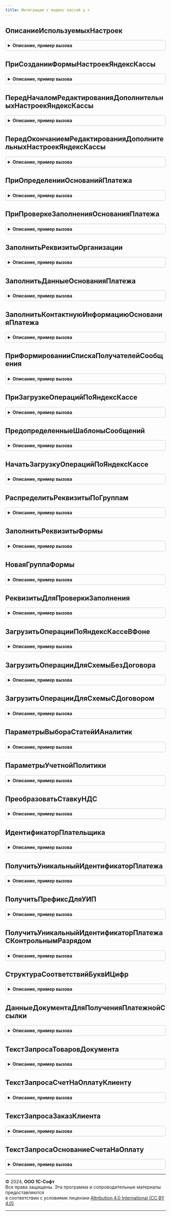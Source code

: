 ```yaml
---
title: Интеграция с яндекс кассой у т
---
```



## ОписаниеИспользуемыхНастроек
<details style="margin: 1em 0; padding: 0.5em; border: 1px solid #ccc; border-radius: 6px;">

<summary style="font-weight: bold; cursor: pointer;">Описание, пример вызова</summary>

```bsl

Функция ОписаниеИспользуемыхНастроек() Экспорт
```

Пример вызова
```bsl
Результат = ИнтеграцияСЯндексКассойУТ.ОписаниеИспользуемыхНастроек() 
```
</details>

## ПриСозданииФормыНастроекЯндексКассы
<details style="margin: 1em 0; padding: 0.5em; border: 1px solid #ccc; border-radius: 6px;">

<summary style="font-weight: bold; cursor: pointer;">Описание, пример вызова</summary>

```bsl

Процедура ПриСозданииФормыНастроекЯндексКассы(Форма, Группа, Префикс, ДополнительныеНастройки) Экспорт
```

Пример вызова
```bsl
ИнтеграцияСЯндексКассойУТ.ПриСозданииФормыНастроекЯндексКассы(Форма, Группа, Префикс, ДополнительныеНастройки) 
```
</details>

## ПередНачаломРедактированияДополнительныхНастроекЯндексКассы
<details style="margin: 1em 0; padding: 0.5em; border: 1px solid #ccc; border-radius: 6px;">

<summary style="font-weight: bold; cursor: pointer;">Описание, пример вызова</summary>

```bsl

Процедура ПередНачаломРедактированияДополнительныхНастроекЯндексКассы(Контекст, Отказ = Ложь) Экспорт
```

Пример вызова
```bsl
ИнтеграцияСЯндексКассойУТ.ПередНачаломРедактированияДополнительныхНастроекЯндексКассы(Контекст, Отказ);
```
</details>

## ПередОкончаниемРедактированияДополнительныхНастроекЯндексКассы
<details style="margin: 1em 0; padding: 0.5em; border: 1px solid #ccc; border-radius: 6px;">

<summary style="font-weight: bold; cursor: pointer;">Описание, пример вызова</summary>

```bsl

Процедура ПередОкончаниемРедактированияДополнительныхНастроекЯндексКассы(Контекст, Отказ = Ложь) Экспорт
```

Пример вызова
```bsl
ИнтеграцияСЯндексКассойУТ.ПередОкончаниемРедактированияДополнительныхНастроекЯндексКассы(Контекст, Отказ);
```
</details>

## ПриОпределенииОснованийПлатежа
<details style="margin: 1em 0; padding: 0.5em; border: 1px solid #ccc; border-radius: 6px;">

<summary style="font-weight: bold; cursor: pointer;">Описание, пример вызова</summary>

```bsl

Процедура ПриОпределенииОснованийПлатежа(ОснованияПлатежа) Экспорт
```

Пример вызова
```bsl
ИнтеграцияСЯндексКассойУТ.ПриОпределенииОснованийПлатежа(ОснованияПлатежа) 
```
</details>

## ПриПроверкеЗаполненияОснованияПлатежа
<details style="margin: 1em 0; padding: 0.5em; border: 1px solid #ccc; border-radius: 6px;">

<summary style="font-weight: bold; cursor: pointer;">Описание, пример вызова</summary>

```bsl

Процедура ПриПроверкеЗаполненияОснованияПлатежа(Знач ОснованиеПлатежа, Отказ) Экспорт
```

Пример вызова
```bsl
ИнтеграцияСЯндексКассойУТ.ПриПроверкеЗаполненияОснованияПлатежа(ОснованиеПлатежа, Отказ) 
```
</details>

## ЗаполнитьРеквизитыОрганизации
<details style="margin: 1em 0; padding: 0.5em; border: 1px solid #ccc; border-radius: 6px;">

<summary style="font-weight: bold; cursor: pointer;">Описание, пример вызова</summary>

```bsl

Процедура ЗаполнитьРеквизитыОрганизации(Знач Организация, Реквизиты) Экспорт
```

Пример вызова
```bsl
ИнтеграцияСЯндексКассойУТ.ЗаполнитьРеквизитыОрганизации(Организация, Реквизиты) 
```
</details>

## ЗаполнитьДанныеОснованияПлатежа
<details style="margin: 1em 0; padding: 0.5em; border: 1px solid #ccc; border-radius: 6px;">

<summary style="font-weight: bold; cursor: pointer;">Описание, пример вызова</summary>

```bsl

Процедура ЗаполнитьДанныеОснованияПлатежа(Знач ОснованиеПлатежа, ДанныеОснованияПлатежа) Экспорт
```

Пример вызова
```bsl
ИнтеграцияСЯндексКассойУТ.ЗаполнитьДанныеОснованияПлатежа(ОснованиеПлатежа, ДанныеОснованияПлатежа) 
```
</details>

## ЗаполнитьКонтактнуюИнформациюОснованияПлатежа
<details style="margin: 1em 0; padding: 0.5em; border: 1px solid #ccc; border-radius: 6px;">

<summary style="font-weight: bold; cursor: pointer;">Описание, пример вызова</summary>

```bsl

Процедура ЗаполнитьКонтактнуюИнформациюОснованияПлатежа(Знач ОснованиеПлатежа, КонтактнаяИнформация) Экспорт
```

Пример вызова
```bsl
ИнтеграцияСЯндексКассойУТ.ЗаполнитьКонтактнуюИнформациюОснованияПлатежа(ОснованиеПлатежа, КонтактнаяИнформация) 
```
</details>

## ПриФормированииСпискаПолучателейСообщения
<details style="margin: 1em 0; padding: 0.5em; border: 1px solid #ccc; border-radius: 6px;">

<summary style="font-weight: bold; cursor: pointer;">Описание, пример вызова</summary>

```bsl

Процедура ПриФормированииСпискаПолучателейСообщения(Знач ОснованиеПлатежа, Знач ВариантОтправки, Получатели) Экспорт
```

Пример вызова
```bsl
ИнтеграцияСЯндексКассойУТ.ПриФормированииСпискаПолучателейСообщения(ОснованиеПлатежа, ВариантОтправки, Получатели) 
```
</details>

## ПриЗагрузкеОперацийПоЯндексКассе
<details style="margin: 1em 0; padding: 0.5em; border: 1px solid #ccc; border-radius: 6px;">

<summary style="font-weight: bold; cursor: pointer;">Описание, пример вызова</summary>

```bsl

Процедура ПриЗагрузкеОперацийПоЯндексКассе(Операции, Результат, Отказ) Экспорт
```

Пример вызова
```bsl
ИнтеграцияСЯндексКассойУТ.ПриЗагрузкеОперацийПоЯндексКассе(Операции, Результат, Отказ) 
```
</details>

## ПредопределенныеШаблоныСообщений
<details style="margin: 1em 0; padding: 0.5em; border: 1px solid #ccc; border-radius: 6px;">

<summary style="font-weight: bold; cursor: pointer;">Описание, пример вызова</summary>

```bsl

Процедура ПредопределенныеШаблоныСообщений(Шаблоны) Экспорт
```

Пример вызова
```bsl
ИнтеграцияСЯндексКассойУТ.ПредопределенныеШаблоныСообщений(Шаблоны) 
```
</details>

## НачатьЗагрузкуОперацийПоЯндексКассе
<details style="margin: 1em 0; padding: 0.5em; border: 1px solid #ccc; border-radius: 6px;">

<summary style="font-weight: bold; cursor: pointer;">Описание, пример вызова</summary>

```bsl

Функция НачатьЗагрузкуОперацийПоЯндексКассе(Знач ПараметрыЗагрузки) Экспорт
```

Пример вызова
```bsl
Результат = ИнтеграцияСЯндексКассойУТ.НачатьЗагрузкуОперацийПоЯндексКассе(ПараметрыЗагрузки) 
```
</details>

## РаспределитьРеквизитыПоГруппам
<details style="margin: 1em 0; padding: 0.5em; border: 1px solid #ccc; border-radius: 6px;">

<summary style="font-weight: bold; cursor: pointer;">Описание, пример вызова</summary>

```bsl

Процедура РаспределитьРеквизитыПоГруппам(Форма, Группа, Префикс, РасположениеПолей) Экспорт
```

Пример вызова
```bsl
ИнтеграцияСЯндексКассойУТ.РаспределитьРеквизитыПоГруппам(Форма, Группа, Префикс, РасположениеПолей));
```
</details>

## ЗаполнитьРеквизитыФормы
<details style="margin: 1em 0; padding: 0.5em; border: 1px solid #ccc; border-radius: 6px;">

<summary style="font-weight: bold; cursor: pointer;">Описание, пример вызова</summary>

```bsl

Процедура ЗаполнитьРеквизитыФормы(Форма, Префикс) Экспорт
```

Пример вызова
```bsl
ИнтеграцияСЯндексКассойУТ.ЗаполнитьРеквизитыФормы(Форма, Префикс));
```
</details>

## НоваяГруппаФормы
<details style="margin: 1em 0; padding: 0.5em; border: 1px solid #ccc; border-radius: 6px;">

<summary style="font-weight: bold; cursor: pointer;">Описание, пример вызова</summary>

```bsl

Функция НоваяГруппаФормы(Элементы, Имя, Заголовок, Родитель, Группировка = Неопределено, Отображение = Неопределено) Экспорт
```

Пример вызова
```bsl
Результат = ИнтеграцияСЯндексКассойУТ.НоваяГруппаФормы(Элементы, Имя, Заголовок, Родитель, Группировка, Отображение);
```
</details>

## РеквизитыДляПроверкиЗаполнения
<details style="margin: 1em 0; padding: 0.5em; border: 1px solid #ccc; border-radius: 6px;">

<summary style="font-weight: bold; cursor: pointer;">Описание, пример вызова</summary>

```bsl

Функция РеквизитыДляПроверкиЗаполнения() Экспорт
```

Пример вызова
```bsl
Результат = ИнтеграцияСЯндексКассойУТ.РеквизитыДляПроверкиЗаполнения());
```
</details>

## ЗагрузитьОперацииПоЯндексКассеВФоне
<details style="margin: 1em 0; padding: 0.5em; border: 1px solid #ccc; border-radius: 6px;">

<summary style="font-weight: bold; cursor: pointer;">Описание, пример вызова</summary>

```bsl

Процедура ЗагрузитьОперацииПоЯндексКассеВФоне(Знач Параметры, АдресРезультата) Экспорт
```

Пример вызова
```bsl
ИнтеграцияСЯндексКассойУТ.ЗагрузитьОперацииПоЯндексКассеВФоне(Параметры, АдресРезультата) 
```
</details>

## ЗагрузитьОперацииДляСхемыБезДоговора
<details style="margin: 1em 0; padding: 0.5em; border: 1px solid #ccc; border-radius: 6px;">

<summary style="font-weight: bold; cursor: pointer;">Описание, пример вызова</summary>

```bsl

Процедура ЗагрузитьОперацииДляСхемыБезДоговора(Знач Операции, Результат, Отказ) Экспорт
```

Пример вызова
```bsl
ИнтеграцияСЯндексКассойУТ.ЗагрузитьОперацииДляСхемыБезДоговора(Операции, Результат, Отказ));
```
</details>

## ЗагрузитьОперацииДляСхемыСДоговором
<details style="margin: 1em 0; padding: 0.5em; border: 1px solid #ccc; border-radius: 6px;">

<summary style="font-weight: bold; cursor: pointer;">Описание, пример вызова</summary>

```bsl

Процедура ЗагрузитьОперацииДляСхемыСДоговором(Знач Операции, Результат, Отказ) Экспорт
```

Пример вызова
```bsl
ИнтеграцияСЯндексКассойУТ.ЗагрузитьОперацииДляСхемыСДоговором(Операции, Результат, Отказ));
```
</details>

## ПараметрыВыбораСтатейИАналитик
<details style="margin: 1em 0; padding: 0.5em; border: 1px solid #ccc; border-radius: 6px;">

<summary style="font-weight: bold; cursor: pointer;">Описание, пример вызова</summary>

```bsl

Функция ПараметрыВыбораСтатейИАналитик(Префикс) Экспорт
```

Пример вызова
```bsl
Результат = ИнтеграцияСЯндексКассойУТ.ПараметрыВыбораСтатейИАналитик(Префикс));
```
</details>

## ПараметрыУчетнойПолитики
<details style="margin: 1em 0; padding: 0.5em; border: 1px solid #ccc; border-radius: 6px;">

<summary style="font-weight: bold; cursor: pointer;">Описание, пример вызова</summary>

```bsl

Функция ПараметрыУчетнойПолитики(ДанныеПоУчетнойПолитике) Экспорт
```

Пример вызова
```bsl
Результат = ИнтеграцияСЯндексКассойУТ.ПараметрыУчетнойПолитики(ДанныеПоУчетнойПолитике));
```
</details>

## ПреобразоватьСтавкуНДС
<details style="margin: 1em 0; padding: 0.5em; border: 1px solid #ccc; border-radius: 6px;">

<summary style="font-weight: bold; cursor: pointer;">Описание, пример вызова</summary>

```bsl

Функция ПреобразоватьСтавкуНДС(СтавкаНДС, СпособРасчетаОснованияПлатежаПредоплата = Ложь) Экспорт
```

Пример вызова
```bsl
Результат = ИнтеграцияСЯндексКассойУТ.ПреобразоватьСтавкуНДС(СтавкаНДС, СпособРасчетаОснованияПлатежаПредоплата);
```
</details>

## ИдентификаторПлательщика
<details style="margin: 1em 0; padding: 0.5em; border: 1px solid #ccc; border-radius: 6px;">

<summary style="font-weight: bold; cursor: pointer;">Описание, пример вызова</summary>

```bsl

Функция ИдентификаторПлательщика(Знач Контрагент) Экспорт
```

Пример вызова
```bsl
Результат = ИнтеграцияСЯндексКассойУТ.ИдентификаторПлательщика(Контрагент));
```
</details>

## ПолучитьУникальныйИдентификаторПлатежа
<details style="margin: 1em 0; padding: 0.5em; border: 1px solid #ccc; border-radius: 6px;">

<summary style="font-weight: bold; cursor: pointer;">Описание, пример вызова</summary>

```bsl

Функция ПолучитьУникальныйИдентификаторПлатежа(Объект) Экспорт
```

Пример вызова
```bsl
Результат = ИнтеграцияСЯндексКассойУТ.ПолучитьУникальныйИдентификаторПлатежа(Объект));
```
</details>

## ПолучитьПрефиксДляУИП
<details style="margin: 1em 0; padding: 0.5em; border: 1px solid #ccc; border-radius: 6px;">

<summary style="font-weight: bold; cursor: pointer;">Описание, пример вызова</summary>

```bsl

Функция ПолучитьПрефиксДляУИП(Ссылка) Экспорт
```

Пример вызова
```bsl
Результат = ИнтеграцияСЯндексКассойУТ.ПолучитьПрефиксДляУИП(Ссылка));
```
</details>

## ПолучитьУникальныйИдентификаторПлатежаСКонтрольнымРазрядом
<details style="margin: 1em 0; padding: 0.5em; border: 1px solid #ccc; border-radius: 6px;">

<summary style="font-weight: bold; cursor: pointer;">Описание, пример вызова</summary>

```bsl

Функция ПолучитьУникальныйИдентификаторПлатежаСКонтрольнымРазрядом(Код,Сдвиг = Неопределено) Экспорт
```

Пример вызова
```bsl
Результат = ИнтеграцияСЯндексКассойУТ.ПолучитьУникальныйИдентификаторПлатежаСКонтрольнымРазрядом(Код, Сдвиг);
```
</details>

## СтруктураСоответствийБуквИЦифр
<details style="margin: 1em 0; padding: 0.5em; border: 1px solid #ccc; border-radius: 6px;">

<summary style="font-weight: bold; cursor: pointer;">Описание, пример вызова</summary>

```bsl

Функция СтруктураСоответствийБуквИЦифр() Экспорт
```

Пример вызова
```bsl
Результат = ИнтеграцияСЯндексКассойУТ.СтруктураСоответствийБуквИЦифр());
```
</details>

## ДанныеДокументаДляПолученияПлатежнойСсылки
<details style="margin: 1em 0; padding: 0.5em; border: 1px solid #ccc; border-radius: 6px;">

<summary style="font-weight: bold; cursor: pointer;">Описание, пример вызова</summary>

```bsl

Функция ДанныеДокументаДляПолученияПлатежнойСсылки(ДокументСсылка) Экспорт
```

Пример вызова
```bsl
Результат = ИнтеграцияСЯндексКассойУТ.ДанныеДокументаДляПолученияПлатежнойСсылки(ДокументСсылка));
```
</details>

## ТекстЗапросаТоваровДокумента
<details style="margin: 1em 0; padding: 0.5em; border: 1px solid #ccc; border-radius: 6px;">

<summary style="font-weight: bold; cursor: pointer;">Описание, пример вызова</summary>

```bsl

// Текст запроса для электронного чека и расширенного описания номенклатуры
//
Функция ТекстЗапросаТоваровДокумента(ДокументСсылка) Экспорт
```

Пример вызова
```bsl
Результат = ИнтеграцияСЯндексКассойУТ.ТекстЗапросаТоваровДокумента(ДокументСсылка));
```
</details>

## ТекстЗапросаСчетНаОплатуКлиенту
<details style="margin: 1em 0; padding: 0.5em; border: 1px solid #ccc; border-radius: 6px;">

<summary style="font-weight: bold; cursor: pointer;">Описание, пример вызова</summary>

```bsl

// Текст запроса к счету
//
Функция ТекстЗапросаСчетНаОплатуКлиенту() Экспорт
```

Пример вызова
```bsl
Результат = ИнтеграцияСЯндексКассойУТ.ТекстЗапросаСчетНаОплатуКлиенту());
```
</details>

## ТекстЗапросаЗаказКлиента
<details style="margin: 1em 0; padding: 0.5em; border: 1px solid #ccc; border-radius: 6px;">

<summary style="font-weight: bold; cursor: pointer;">Описание, пример вызова</summary>

```bsl

// Текст запроса к товарам заказа
//
Функция ТекстЗапросаЗаказКлиента() Экспорт
```

Пример вызова
```bsl
Результат = ИнтеграцияСЯндексКассойУТ.ТекстЗапросаЗаказКлиента());
```
</details>

## ТекстЗапросаОснованиеСчетаНаОплату
<details style="margin: 1em 0; padding: 0.5em; border: 1px solid #ccc; border-radius: 6px;">

<summary style="font-weight: bold; cursor: pointer;">Описание, пример вызова</summary>

```bsl

// Текст запроса к основаниям счета
//
Функция ТекстЗапросаОснованиеСчетаНаОплату() Экспорт
```

Пример вызова
```bsl
Результат = ИнтеграцияСЯндексКассойУТ.ТекстЗапросаОснованиеСчетаНаОплату());
```
</details>

---

© 2024, **ООО 1С-Софт**  
Все права защищены. Эта программа и сопроводительные материалы предоставляются  
в соответствии с условиями лицензии [Attribution 4.0 International (CC BY 4.0)](https://creativecommons.org/licenses/by/4.0/legalcode).

---
